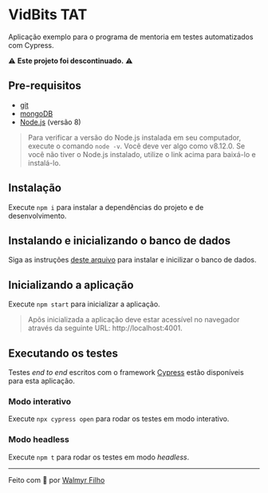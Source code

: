 # VidBits TAT

Aplicação exemplo para o programa de mentoria em testes automatizados com Cypress.

⚠️ **Este projeto foi descontinuado.** ⚠️

## Pre-requisitos

- [git](https://git-scm.com/downloads)
- [mongoDB](https://www.mongodb.com/download-center)
- [Node.js](https://nodejs.org/en/) (versão 8)

> Para verificar a versão do Node.js instalada em seu computador, execute o comando `node -v`. Você deve ver algo como v8.12.0. Se você não tiver o Node.js instalado, utilize o link acima para baixá-lo e instalá-lo.

## Instalação

Execute `npm i` para instalar a dependências do projeto e de desenvolvimento.

## Instalando e inicializando o banco de dados

Siga as instruções [deste arquivo](./MONGODB_INSTALLATION.md) para instalar e inicilizar o banco de dados.

## Inicializando a aplicação

Execute `npm start` para inicializar a aplicação.

> Apõs inicializada a aplicação deve estar acessível no navegador através da seguinte URL: http://localhost:4001.

## Executando os testes

Testes _end to end_ escritos com o framework [Cypress](https://cypress.io) estão disponíveis para esta aplicação.

### Modo interativo

Execute `npx cypress open` para rodar os testes em modo interativo.

### Modo headless

Execute `npm t` para rodar os testes em modo _headless_.

___

Feito com 💚 por [Walmyr Filho](http://walmyr-filho.com)
